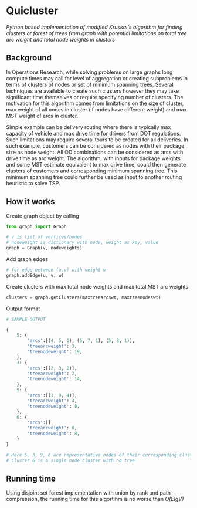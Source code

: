 # Quicluster
*Python based implementation of modified Kruskal's algorithm for finding clusters or forest of trees from graph with potential limitations on total tree arc weight and total node weights in clusters*

## Background
In Operations Research, while solving problems on large graphs long compute times may call for level of aggregation or creating subproblems in terms of clusters of nodes or set of minimum spanning trees. Several techniques are available to create such clusters however they may take significant time themselves or require specifying number of clusters. The motivation for this algorithm comes from limitations on the size of cluster, max weight of all nodes in cluster (if nodes have different weight) and max MST weight of arcs in cluster.

Simple example can be delivery routing where there is typically max capacity of vehicle and max drive time for drivers from DOT regulations. Such limitations may require several tours to be created for all deliveries. In such example, customers can be considered as nodes with their package size as node weight. All OD combinations can be considered as arcs with drive time as arc weight. The algorithm, with inputs for package weights and some MST estimate equivalent to max drive time, could then generate clusters of customers and corresponding minimum spanning tree. This minimum spanning tree could further be used as input to another routing heuristic to solve TSP.

## How it works
Create graph object by calling
```python
from graph import Graph

# v is list of vertices/nodes
# nodeweight is dictionary with node, weight as key, value
graph = Graph(v, nodeweights)
```

Add graph edges
```python
# for edge between (u,v) with weight w
graph.addEdge(u, v, w)
```

Create clusters with max total node weights and max total MST arc weights
```python
clusters = graph.getClusters(maxtreearcswt, maxtreenodeswt)
```

Output format
```python
# SAMPLE OUTPUT

{
	5: {
		'arcs':[(4, 5, 1), (5, 7, 1), (5, 8, 1)],
		'treearcweight': 3,
		'treenodeweight': 19,
	},
	3: {
		'arcs':[(2, 3, 2)],
		'treearcweight': 2,
		'treenodeweight': 14,
	},
	9: {
		'arcs':[(1, 9, 4)],
		'treearcweight': 4,
		'treenodeweight': 8,
	},
	6: {
		'arcs':[],
		'treearcweight': 0,
		'treenodeweight': 8,
	}
}

# Here 5, 3, 9, 6 are representative nodes of their corresponding clusters
# Cluster 6 is a single node cluster with no tree 
```

## Running time
Using disjoint set forest implementation with union by rank and path compression, the running time for this algortihm is no worse than *O(ElgV)*